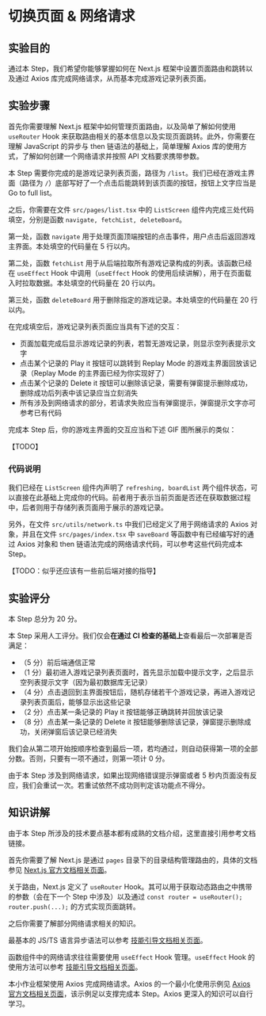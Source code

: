# 切换页面 & 网络请求

## 实验目的

通过本 Step，我们希望你能够掌握如何在 Next.js 框架中设置页面路由和跳转以及通过 Axios 库完成网络请求，从而基本完成游戏记录列表页面。

## 实验步骤

首先你需要理解 Next.js 框架中如何管理页面路由，以及简单了解如何使用 `useRouter` Hook 来获取路由相关的基本信息以及实现页面跳转。此外，你需要在理解 JavaScript 的异步与 then 链语法的基础上，简单理解 Axios 库的使用方式，了解如何创建一个网络请求并按照 API 文档要求携带参数。

本 Step 需要你完成的是游戏记录列表页面，路径为 `/list`。我们已经在游戏主界面（路径为 `/`）底部写好了一个点击后能跳转到该页面的按钮，按钮上文字应当是 Go to full list。

之后，你需要在文件 `src/pages/list.tsx` 中的 `ListScreen` 组件内完成三处代码填空，分别是函数 `navigate, fetchList, deleteBoard`。

第一处，函数 `navigate` 用于处理页面顶端按钮的点击事件，用户点击后返回游戏主界面。本处填空的代码量在 5 行以内。

第二处，函数 `fetchList` 用于从后端拉取所有游戏记录构成的列表。该函数已经在 `useEffect` Hook 中调用（`useEffect` Hook 的使用后续讲解），用于在页面载入时拉取数据。本处填空的代码量在 20 行以内。

第三处，函数 `deleteBoard` 用于删除指定的游戏记录。本处填空的代码量在 20 行以内。

在完成填空后，游戏记录列表页面应当具有下述的交互：

- 页面加载完成后显示游戏记录的列表，若暂无游戏记录，则显示空列表提示文字
- 点击某个记录的 Play it 按钮可以跳转到 Replay Mode 的游戏主界面回放该记录（Replay Mode 的主界面已经为你实现好了）
- 点击某个记录的 Delete it 按钮可以删除该记录，需要有弹窗提示删除成功，删除成功后列表中该记录应当立刻消失
- 所有涉及到网络请求的部分，若请求失败应当有弹窗提示，弹窗提示文字亦可参考已有代码

完成本 Step 后，你的游戏主界面的交互应当和下述 GIF 图所展示的类似：

【TODO】

### 代码说明

我们已经在 `ListScreen` 组件内声明了 `refreshing, boardList` 两个组件状态，可以直接在此基础上完成你的代码。前者用于表示当前页面是否还在获取数据过程中，后者则用于存储列表页面用于展示的游戏记录。

另外，在文件 `src/utils/network.ts` 中我们已经定义了用于网络请求的 Axios 对象，并且在文件 `src/pages/index.tsx` 中 `saveBoard` 等函数中有已经编写好的通过 Axios 对象和 then 链语法完成的网络请求代码，可以参考这些代码完成本 Step。

【TODO：似乎还应该有一些前后端对接的指导】

## 实验评分

本 Step 总分为 20 分。

本 Step 采用人工评分。我们仅会**在通过 CI 检查的基础上**查看最后一次部署是否满足：

- （5 分）前后端通信正常
- （1 分）最初进入游戏记录列表页面时，首先显示加载中提示文字，之后显示空列表提示文字（因为最初数据库无记录）
- （4 分）点击退回到主界面按钮后，随机存储若干个游戏记录，再进入游戏记录列表页面后，能够显示出这些记录
- （2 分）点击某一条记录的 Play it 按钮能够正确跳转并回放该记录
- （8 分）点击某一条记录的 Delete it 按钮能够删除该记录，弹窗提示删除成功，关闭弹窗后该记录已经消失

我们会从第二项开始按顺序检查到最后一项，若均通过，则自动获得第一项的全部分数。否则，只要有一项不通过，则第一项计 0 分。

由于本 Step 涉及到网络请求，如果出现网络错误提示弹窗或者 5 秒内页面没有反应，我们会重试一次。若重试依然不成功则判定该功能点不得分。

## 知识讲解

由于本 Step 所涉及的技术要点基本都有成熟的文档介绍，这里直接引用参考文档链接。

首先你需要了解 Next.js 是通过 `pages` 目录下的目录结构管理路由的，具体的文档参见 [Next.js 官方文档相关页面](https://nextjs.org/docs/routing/introduction)。

关于路由，Next.js 定义了 `useRouter` Hook。其可以用于获取动态路由之中携带的参数（会在下一个 Step 中涉及）以及通过 `const router = useRouter(); router.push(...);` 的方式实现页面跳转。

之后你需要了解部分网络请求相关的知识。

最基本的 JS/TS 语言异步语法可以参考 [技能引导文档相关页面](https://docs.net9.org/languages/javascript/async/)。

函数组件中的网络请求往往需要使用 `useEffect` Hook 管理。`useEffect` Hook 的使用方法可以参考 [技能引导文档相关页面](https://docs.net9.org/frontend/react/function-component/#_3)。

本小作业框架使用 Axios 完成网络请求。Axios 的一个最小化使用示例见 [Axios 官方文档相关页面](https://axios-http.com/docs/example)，该示例足以支撑完成本 Step。Axios 更深入的知识可以自行学习。